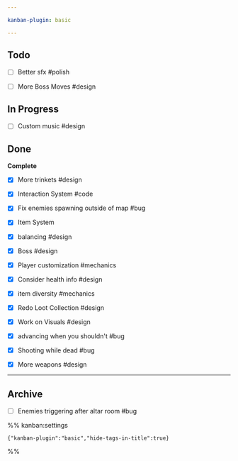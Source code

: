 ```yaml
---

kanban-plugin: basic

---
```


## Todo

- [ ] Better sfx #polish
- [ ] More Boss Moves #design


## In Progress

- [ ] Custom music #design


## Done

**Complete**
- [x] More trinkets #design
- [x] Interaction System #code
- [x] Fix enemies spawning outside of map #bug
- [x] Item System
- [x] balancing #design
- [x] Boss #design
- [x] Player customization #mechanics
- [x] Consider health info #design
- [x] item diversity #mechanics
- [x] Redo Loot Collection #design
- [x] Work on Visuals #design
- [x] advancing when you shouldn't #bug
- [x] Shooting while dead #bug
- [x] More weapons #design


***

## Archive

- [ ] Enemies triggering after altar room #bug

%% kanban:settings
```
{"kanban-plugin":"basic","hide-tags-in-title":true}
```
%%